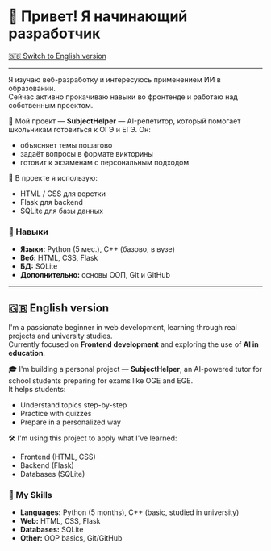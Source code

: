 # 👋 Привет! Я начинающий разработчик

[🇬🇧 Switch to English version](#-english-version)

---

Я изучаю веб-разработку и интересуюсь применением ИИ в образовании.  
Сейчас активно прокачиваю навыки во фронтенде и работаю над собственным проектом.

🎯 Мой проект — **SubjectHelper** — AI-репетитор, который помогает школьникам готовиться к ОГЭ и ЕГЭ. Он:

- объясняет темы пошагово  
- задаёт вопросы в формате викторины  
- готовит к экзаменам с персональным подходом  

🧰 В проекте я использую:

- HTML / CSS для верстки  
- Flask для backend  
- SQLite для базы данных  

### 💼 Навыки

- **Языки:** Python (5 мес.), C++ (базово, в вузе)  
- **Веб:** HTML, CSS, Flask  
- **БД:** SQLite  
- **Дополнительно:** основы ООП, Git и GitHub

---

## 🇬🇧 English version

I'm a passionate beginner in web development, learning through real projects and university studies.  
Currently focused on **Frontend development** and exploring the use of **AI in education**.

🎓 I'm building a personal project — **SubjectHelper**, an AI-powered tutor for school students preparing for exams like OGE and EGE.  
It helps students:

- Understand topics step-by-step  
- Practice with quizzes  
- Prepare in a personalized way

🛠 I'm using this project to apply what I've learned:

- Frontend (HTML, CSS)  
- Backend (Flask)  
- Databases (SQLite)

### 🔧 My Skills

- **Languages:** Python (5 months), C++ (basic, studied in university)  
- **Web:** HTML, CSS, Flask  
- **Databases:** SQLite  
- **Other:** OOP basics, Git/GitHub
